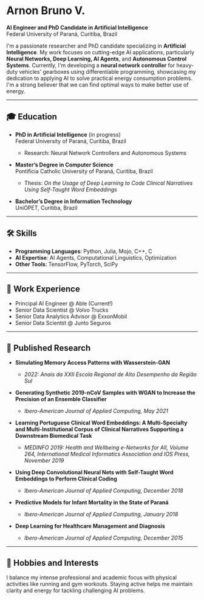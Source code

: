 # Arnon Bruno V.

**AI Engineer and PhD Candidate in Artificial Intelligence**  
Federal University of Paraná, Curitiba, Brazil  

I'm a passionate researcher and PhD candidate specializing in **Artificial Intelligence**. My work focuses on cutting-edge AI applications, particularly **Neural Networks, Deep Learning, AI Agents**, and **Autonomous Control Systems**. Currently, I'm developing a **neural network controller** for heavy-duty vehicles' gearboxes using differentiable programming, showcasing my dedication to applying AI to solve practical energy consumption problems. I'm a strong believer that we can find optimal ways to make better use of energy.

---

## 🎓 **Education**
- **PhD in Artificial Intelligence** (in progress)  
  Federal University of Paraná, Curitiba, Brazil  
  - Research: Neural Network Controllers and Autonomous Systems

- **Master’s Degree in Computer Science**  
  Pontificia Catholic University of Paraná, Curitiba, Brazil  
  - Thesis: *On the Usage of Deep Learning to Code Clinical Narratives Using Self-Taught Word Embeddings*

- **Bachelor’s Degree in Information Technology**  
  UniOPET, Curitiba, Brazil  

---

## 🛠️ **Skills**
- **Programming Languages**: Python, Julia, Mojo, C++, C  
- **AI Expertise**: AI Agents, Computational Linguistics, Optimization  
- **Other Tools**: TensorFlow, PyTorch, SciPy  

---

## 💼 **Work Experience**
- Principal AI Engineer @ Able (Current!)
- Senior Data Scientist @ Volvo Trucks
- Senior Data Analytics Advisor @ ExxonMobil
- Senior Data Scientst @ Junto Seguros

---

## 🔬 **Published Research**
- **Simulating Memory Access Patterns with Wasserstein-GAN**  
  - *2022: Anais da XXII Escola Regional de Alto Desempenho da Região Sul*  

- **Generating Synthetic 2019-nCoV Samples with WGAN to Increase the Precision of an Ensemble Classifier**  
  - *Ibero-American Journal of Applied Computing, May 2021*  

- **Learning Portuguese Clinical Word Embeddings: A Multi-Specialty and Multi-Institutional Corpus of Clinical Narratives Supporting a Downstream Biomedical Task**  
  - *MEDINFO 2019: Health and Wellbeing e-Networks for All, Volume 264, International Medical Informatics Association and IOS Press, November 2019*  

- **Using Deep Convolutional Neural Nets with Self-Taught Word Embeddings to Perform Clinical Coding**  
  - *Ibero-American Journal of Applied Computing, December 2018*  

- **Predictive Models for Infant Mortality in the State of Paraná**  
  - *Ibero-American Journal of Applied Computing, January 2018*  

- **Deep Learning for Healthcare Management and Diagnosis**  
  - *Ibero-American Journal of Applied Computing, December 2015*  

---

## 🌟 **Hobbies and Interests**
I balance my intense professional and academic focus with physical activities like running and gym workouts. Staying active helps me maintain clarity and energy for tackling challenging AI problems.
